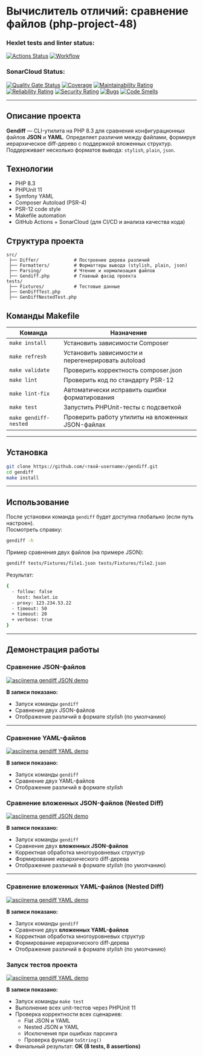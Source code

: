 # Вычислитель отличий: сравнение файлов (php-project-48)

### Hexlet tests and linter status:

[![Actions Status](https://github.com/yaleksandr89/php-project-48/actions/workflows/hexlet-check.yml/badge.svg)](https://github.com/yaleksandr89/php-project-48/actions)
[![Workflow](https://github.com/yaleksandr89/php-project-48/actions/workflows/workflow.yml/badge.svg)](https://github.com/yaleksandr89/php-project-48/actions)

### SonarCloud Status:

[![Quality Gate Status](https://sonarcloud.io/api/project_badges/measure?project=yaleksandr89_php-project-48&metric=alert_status)](https://sonarcloud.io/summary/new_code?id=yaleksandr89_php-project-48)
[![Coverage](https://sonarcloud.io/api/project_badges/measure?project=yaleksandr89_php-project-48&metric=coverage)](https://sonarcloud.io/summary/new_code?id=yaleksandr89_php-project-48)
[![Maintainability Rating](https://sonarcloud.io/api/project_badges/measure?project=yaleksandr89_php-project-48&metric=sqale_rating)](https://sonarcloud.io/summary/new_code?id=yaleksandr89_php-project-48)
[![Reliability Rating](https://sonarcloud.io/api/project_badges/measure?project=yaleksandr89_php-project-48&metric=reliability_rating)](https://sonarcloud.io/summary/new_code?id=yaleksandr89_php-project-48)
[![Security Rating](https://sonarcloud.io/api/project_badges/measure?project=yaleksandr89_php-project-48&metric=security_rating)](https://sonarcloud.io/summary/new_code?id=yaleksandr89_php-project-48)
[![Bugs](https://sonarcloud.io/api/project_badges/measure?project=yaleksandr89_php-project-48&metric=bugs)](https://sonarcloud.io/summary/new_code?id=yaleksandr89_php-project-48)
[![Code Smells](https://sonarcloud.io/api/project_badges/measure?project=yaleksandr89_php-project-48&metric=code_smells)](https://sonarcloud.io/summary/new_code?id=yaleksandr89_php-project-48)

---

## Описание проекта

**Gendiff** — CLI-утилита на PHP 8.3 для сравнения конфигурационных файлов **JSON** и **YAML**. Определяет различия между файлами, формируя иерархическое diff-дерево с поддержкой
вложенных структур. Поддерживает несколько форматов вывода: `stylish`, `plain`, `json`.

## Технологии

- PHP 8.3
- PHPUnit 11
- Symfony YAML
- Composer Autoload (PSR-4)
- PSR-12 code style
- Makefile automation
- GitHub Actions + SonarCloud (для CI/CD и анализа качества кода)

## Структура проекта

```
src/
 ├── Differ/             # Построение дерева различий
 ├── Formatters/         # Форматтеры вывода (stylish, plain, json)
 ├── Parsing/            # Чтение и нормализация файлов
 ├── Gendiff.php         # Главный фасад проекта
tests/
 ├── Fixtures/           # Тестовые данные
 ├── GenDiffTest.php
 ├── GenDiffNestedTest.php
```

## Команды Makefile

| Команда               | Назначение                                         |
|-----------------------|----------------------------------------------------|
| `make install`        | Установить зависимости Composer                    |
| `make refresh`        | Установить зависимости и перегенерировать autoload |
| `make validate`       | Проверить корректность composer.json               |
| `make lint`           | Проверить код по стандарту PSR-12                  |
| `make lint-fix`       | Автоматически исправить ошибки форматирования      |
| `make test`           | Запустить PHPUnit-тесты с подсветкой               |
| `make gendiff-nested` | Проверить работу утилиты на вложенных JSON-файлах  |

---

## Установка

```bash
git clone https://github.com/<твой-username>/gendiff.git
cd gendiff
make install
```

---

## Использование

После установки команда `gendiff` будет доступна глобально (если путь настроен).  
Посмотреть справку:

```bash
gendiff -h
```

Пример сравнения двух файлов (на примере JSON):

```bash
gendiff tests/Fixtures/file1.json tests/Fixtures/file2.json
```

Результат:

```bash
{
  - follow: false
    host: hexlet.io
  - proxy: 123.234.53.22
  - timeout: 50
  + timeout: 20
  + verbose: true
}
```

---

## Демонстрация работы

### Сравнение JSON-файлов

[![asciinema gendiff JSON demo](https://asciinema.org/a/loUSAgY5zyindr10qJsLl0Wvr.svg)](https://asciinema.org/a/loUSAgY5zyindr10qJsLl0Wvr)

**В записи показано:**

- Запуск команды `gendiff`
- Сравнение двух JSON-файлов
- Отображение различий в формате *stylish* (по умолчанию)

---

### Сравнение YAML-файлов

[![asciinema gendiff YAML demo](https://asciinema.org/a/8vvsWhdtuDi9X5W0IQmD8Anpt.svg)](https://asciinema.org/a/8vvsWhdtuDi9X5W0IQmD8Anpt)

**В записи показано:**

- Запуск команды `gendiff`
- Сравнение двух YAML-файлов
- Отображение различий в формате *stylish*

### Сравнение вложенных JSON-файлов (Nested Diff)

[![asciinema gendiff JSON demo](https://asciinema.org/a/Kiw724OEGT3Tg4UYCtuXALXr6.svg)](https://asciinema.org/a/Kiw724OEGT3Tg4UYCtuXALXr6)

**В записи показано:**

- Запуск команды `gendiff`
- Сравнение двух **вложенных JSON-файлов**
- Корректная обработка многоуровневых структур
- Формирование иерархического diff-дерева
- Отображение различий в формате *stylish* (по умолчанию)

---

### Сравнение вложенных YAML-файлов (Nested Diff)

[![asciinema gendiff YAML demo](https://asciinema.org/a/IjDFr7dv9Fl98jMA7emj79AYt.svg)](https://asciinema.org/a/IjDFr7dv9Fl98jMA7emj79AYt)

**В записи показано:**

- Запуск команды `gendiff`
- Сравнение двух **вложенных YAML-файлов**
- Корректная обработка многоуровневых структур
- Формирование иерархического diff-дерева
- Отображение различий в формате *stylish* (по умолчанию)

### Запуск тестов проекта

[![asciinema gendiff YAML demo](https://asciinema.org/a/j49B9HGAK3mlPWsfdFEU0VDQQ.svg)](https://asciinema.org/a/j49B9HGAK3mlPWsfdFEU0VDQQ)

**В записи показано:**

- Запуск команды `make test`
- Выполнение всех unit-тестов через PHPUnit 11
- Проверка корректности всех сценариев:
  - Flat JSON и YAML
  - Nested JSON и YAML
  - Исключения при ошибках парсинга
  - Проверка функции `toString()`
- Финальный результат: **OK (8 tests, 8 assertions)**
